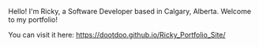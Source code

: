 Hello! I'm Ricky, a Software Developer based in Calgary, Alberta. Welcome to my portfolio!

You can visit it  here: https://dootdoo.github.io/Ricky_Portfolio_Site/
